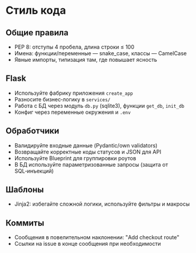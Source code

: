 # Стиль кода

## Общие правила
- PEP 8: отступы 4 пробела, длина строки ≤ 100
- Имена: функции/переменные — snake_case, классы — CamelCase
- Явные импорты, типизация там, где повышает ясность

## Flask
- Используйте фабрику приложения `create_app`
- Разносите бизнес‑логику в `services/`
- Работа с БД через модуль `db.py` (sqlite3), функции `get_db`, `init_db`
- Конфиг через переменные окружения и `.env`

## Обработчики
- Валидируйте входные данные (Pydantic/own validators)
- Возвращайте корректные коды статусов и JSON для API
- Используйте Blueprint для группировки роутов
- В БД используйте параметризованные запросы (защита от SQL‑инъекций)

## Шаблоны
- Jinja2: избегайте сложной логики, используйте фильтры и макросы

## Коммиты
- Сообщения в повелительном наклонении: "Add checkout route"
- Ссылки на issue в конце сообщения при необходимости

